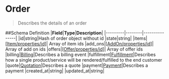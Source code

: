 # Order

> Describes the details of an order

##Schema Definition |**Field**|**Type**|**Description**|
|---------|--------|---------------| |id|string|Hash of order object without id
|state|string|
|items|[[Item/properties/id](/docs/core-specification/schema-reference/[item)]|
Array of item ids
|add_ons|[[AddOn/properties/id](/docs/core-specification/schema-reference/[addon)]|
Array of add on ids
|offers|[[Offer/properties/id](/docs/core-specification/schema-reference/[offer)]|
Array of offer ids
|billing|[Billing](/docs/core-specification/schema-reference/billing)|Describes
a billing event
|fulfillment|[Fulfillment](/docs/core-specification/schema-reference/fulfillment)|Describes
how a single product/service will be rendered/fulfilled to the end customer
|quote|[Quotation](/docs/core-specification/schema-reference/quotation)|Describes
a quote
|payment|[Payment](/docs/core-specification/schema-reference/payment)|Describes
a payment |created_at|string| |updated_at|string|
